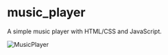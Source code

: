 # music_player
A simple music player with HTML/CSS and JavaScript.

![MusicPlayer](https://user-images.githubusercontent.com/87256161/144821553-f281956f-479a-48c9-852e-ffc2319a2bb8.JPG)
